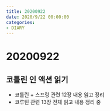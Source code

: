 ```yaml
---
title: 20200922
date: 2020/9/22 00:00:00
categories:
- DIARY
---
```


# 20200922
## 코틀린 인 액션 읽기
- 코틀린 + 스프링 관련 12장 내용 읽고 정리
- 코루틴 관련 13장 전체 읽고 내용 정리 중